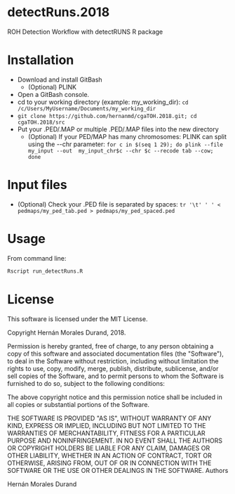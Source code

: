# detectRuns.2018

ROH Detection Workflow with detectRUNS R package

# Installation

  - Download and install GitBash
    - (Optional) PLINK
  - Open a GitBash console.
  - cd to your working directory (example: my_working_dir): ```cd /c/Users/MyUsername/Documents/my_working_dir```
  - ```git clone https://github.com/hernanmd/cgaTOH.2018.git; cd cgaTOH.2018/src```
  - Put your .PED/.MAP or multiple .PED/.MAP files into the new directory
    - (Optional) If your PED/MAP has many chromosomes: PLINK can split using the --chr parameter: ```for c in $(seq 1 29); do plink --file my_input --out 
my_input_chr$c --chr $c --recode tab --cow; done```

# Input files

  - (Optional) Check your .PED file is separated by spaces: ```tr '\t' ' ' < pedmaps/my_ped_tab.ped > pedmaps/my_ped_spaced.ped```

# Usage

From command line:

```R
Rscript run_detectRuns.R
```

# License

This software is licensed under the MIT License.

Copyright Hernán Morales Durand, 2018.

Permission is hereby granted, free of charge, to any person obtaining a copy of this software and associated documentation files (the "Software"), to deal in the 
Software without restriction, including without limitation the rights to use, copy, modify, merge, publish, distribute, sublicense, and/or sell copies of the 
Software, and to permit persons to whom the Software is furnished to do so, subject to the following conditions:

The above copyright notice and this permission notice shall be included in all copies or substantial portions of the Software.

THE SOFTWARE IS PROVIDED "AS IS", WITHOUT WARRANTY OF ANY KIND, EXPRESS OR IMPLIED, INCLUDING BUT NOT LIMITED TO THE WARRANTIES OF MERCHANTABILITY, FITNESS FOR A 
PARTICULAR PURPOSE AND NONINFRINGEMENT. IN NO EVENT SHALL THE AUTHORS OR COPYRIGHT HOLDERS BE LIABLE FOR ANY CLAIM, DAMAGES OR OTHER LIABILITY, WHETHER IN AN ACTION 
OF CONTRACT, TORT OR OTHERWISE, ARISING FROM, OUT OF OR IN CONNECTION WITH THE SOFTWARE OR THE USE OR OTHER DEALINGS IN THE SOFTWARE.
Authors

Hernán Morales Durand
